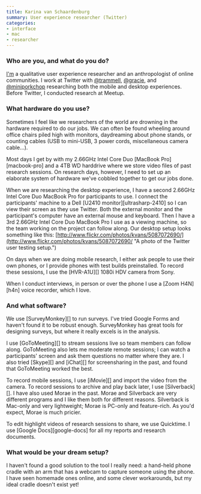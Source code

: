 ```yaml
---
title: Karina van Schaardenburg
summary: User experience researcher (Twitter)
categories:
- interface
- mac
- researcher
---
```


### Who are you, and what do you do?

[I'm](https://twitter.com/#!/kvanscha "Karina's Twitter account.") a qualitative user experience researcher and an anthropologist of online communities. I work at Twitter with [@trammell](https://twitter.com/#!/trammell "Trammell's Twitter account."), [@gracie](https://twitter.com/#!/gracie "Gracie's Twitter account."), and [@miniporkchop](https://twitter.com/#!/miniporkchop "Wilson's Twitter account.") researching both the mobile and desktop experiences. Before Twitter, I conducted research at Meetup.

### What hardware do you use?

Sometimes I feel like we researchers of the world are drowning in the hardware required to do our jobs. We can often be found wheeling around office chairs piled high with monitors, daydreaming about phone stands, or counting cables (USB to mini-USB, 3 power cords, miscellaneous camera cable...). 

Most days I get by with my 2.66GHz Intel Core Duo [MacBook Pro][macbook-pro] and a 4TB WD harddrive where we store video files of past research sessions. On research days, however, I need to set up an elaborate system of hardware we've cobbled together to get our jobs done. 

When we are researching the desktop experience, I have a second 2.66GHz Intel Core Duo MacBook Pro for participants to use. I connect the participants' machine to a Dell [U2410 monitor][ultrasharp-2410] so I can view their screen as they use Twitter. Both the external monitor and the participant's computer have an external mouse and keyboard. Then I have a 3rd 2.66GHz Intel Core Duo MacBook Pro I use as a viewing machine, so the team working on the project can follow along. Our desktop setup looks something like this: [http://www.flickr.com/photos/kvans/5087072690/](http://www.flickr.com/photos/kvans/5087072690/ "A photo of the Twitter user testing setup.")

On days when we are doing mobile research, I either ask people to use their own phones, or I provide phones with test builds preinstalled. To record these sessions, I use the [HVR-A1U][] 1080i HDV camera from Sony. 

When I conduct interviews, in person or over the phone I use a [Zoom H4N][h4n] voice recorder, which I love.

### And what software?

We use [SurveyMonkey][] to run surveys. I've tried Google Forms and haven't found it to be robust enough. SurveyMonkey has great tools for designing surveys, but where it really excels is in the analysis.

I use [GoToMeeting][] to stream sessions live so team members can follow along. GoToMeeting also lets me moderate remote sessions; I can watch a participants' screen and ask them questions no matter where they are. I also tried [Skype][] and [iChat][] for screensharing in the past, and found that GoToMeeting worked the best. 

To record mobile sessions, I use [iMovie][] and import the video from the camera. To record sessions to archive and play back later, I use [Silverback][]. I have also used Morae in the past. Morae and Silverback are very different programs and I like them both for different reasons. Silverback is Mac-only and very lightweight; Morae is PC-only and feature-rich. As you'd expect, Morae is much pricier. 

To edit highlight videos of research sessions to share, we use Quicktime. I use [Google Docs][google-docs] for all my reports and research documents.

### What would be your dream setup?

I haven't found a good solution to the tool I really need: a hand-held phone cradle with an arm that has a webcam to capture someone using the phone. I have seen homemade ones online, and some clever workarounds, but my ideal cradle doesn't exist yet!